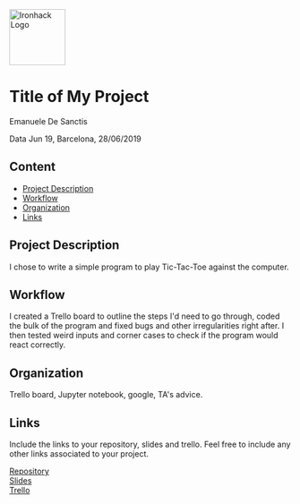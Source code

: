 <img src="https://bit.ly/2VnXWr2" alt="Ironhack Logo" width="100"/>

# Title of My Project
Emanuele De Sanctis

Data Jun 19, Barcelona, 28/06/2019

## Content
- [Project Description](#project-description)
- [Workflow](#workflow)
- [Organization](#organization)
- [Links](#links)

<a name="project-description"></a>

## Project Description
I chose to write a simple program to play Tic-Tac-Toe against the computer.

<a name="workflow"></a>

## Workflow
I created a Trello board to outline the steps I'd need to go through, coded the bulk of the program and fixed bugs and other irregularities right after. I then tested weird inputs and corner cases to check if the program would react correctly.

<a name="organization"></a>

## Organization
Trello board, Jupyter notebook, google, TA's advice.

<a name="links"></a>

## Links
Include the links to your repository, slides and trello. Feel free to include any other links associated to your project. 

[Repository](https://github.com/Sciabbala/Project-Week-1-Build-Your-Own-Game/tree/master/your-project)  
[Slides](https://slides.com/)  
[Trello](https://trello.com/b/dg7l1Jj2/tic-tac-toe)  
